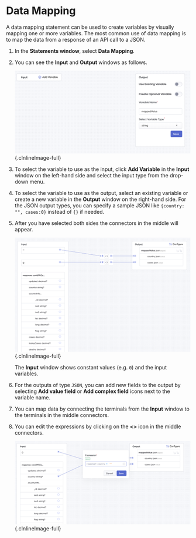 # Data Mapping

A data mapping statement can be used to create variables by visually mapping one or more variables. The most common use of data 
mapping is to map the data from a response of an API call to a JSON. 

1. In the **Statements window**, select **Data Mapping**.
   
2. You can see the **Input** and **Output** windows as follows.

     ![Data mapping input output windows](../assets/img/references/datamapping/input-output-windows.png){.cInlineImage-full}
   
3. To select the variable to use as the input, click **Add Variable** in the **Input** window on the left-hand side 
   and select the input type from the drop-down menu.

4. To select the variable to use as the output, select an existing variable or create a new variable in the **Output** 
   window on the right-hand side. For the JSON output types, you can specify a sample JSON like 
   `{country: "", cases:0}` instead of `{}` if needed. 

5. After you have selected both sides the connectors in the middle will appear.

     ![Data mapping connections](../assets/img/references/datamapping/data-mapping-connections.png){.cInlineImage-full}
   
    The **Input** window shows constant values (e.g. `0`) and the input variables.

6. For the outputs of type `JSON`, you can add new fields to the output by selecting **Add value field** or 
   **Add complex field** icons next to the variable name.

7. You can map data by connecting the terminals from the **Input** window to the terminals in the middle connectors. 

8. You can edit the expressions by clicking on the **<>** icon in the middle connectors.

     ![Data mapping update expressions](../assets/img/references/datamapping/update-expressions.png){.cInlineImage-full}